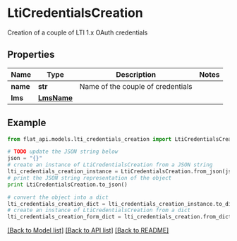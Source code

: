 # LtiCredentialsCreation

Creation of a couple of LTI 1.x OAuth credentials

## Properties

Name | Type | Description | Notes
------------ | ------------- | ------------- | -------------
**name** | **str** | Name of the couple of credentials | 
**lms** | [**LmsName**](LmsName.md) |  | 

## Example

```python
from flat_api.models.lti_credentials_creation import LtiCredentialsCreation

# TODO update the JSON string below
json = "{}"
# create an instance of LtiCredentialsCreation from a JSON string
lti_credentials_creation_instance = LtiCredentialsCreation.from_json(json)
# print the JSON string representation of the object
print LtiCredentialsCreation.to_json()

# convert the object into a dict
lti_credentials_creation_dict = lti_credentials_creation_instance.to_dict()
# create an instance of LtiCredentialsCreation from a dict
lti_credentials_creation_form_dict = lti_credentials_creation.from_dict(lti_credentials_creation_dict)
```
[[Back to Model list]](../README.md#documentation-for-models) [[Back to API list]](../README.md#documentation-for-api-endpoints) [[Back to README]](../README.md)


